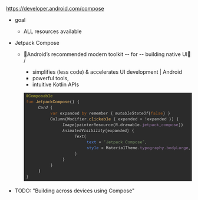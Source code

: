 https://developer.android.com/compose

* goal
  * ALL resources available 

* Jetpack Compose
  * 👀Android’s recommended modern toolkit -- for -- building native UI👀 /
    * simplifies (less code) & accelerates UI development | Android
    * powerful tools,
    * intuitive Kotlin APIs

    ![Jetpack Compose](images/compose.1.png)

* TODO: "Building across devices using Compose"